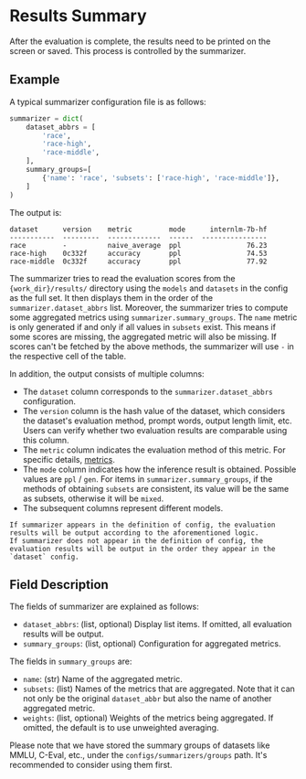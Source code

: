 # Results Summary

After the evaluation is complete, the results need to be printed on the screen or saved. This process is controlled by the summarizer.

## Example

A typical summarizer configuration file is as follows:

```python
summarizer = dict(
    dataset_abbrs = [
        'race',
        'race-high',
        'race-middle',
    ],
    summary_groups=[
        {'name': 'race', 'subsets': ['race-high', 'race-middle']},
    ]
)
```

The output is:

```text
dataset      version    metric         mode      internlm-7b-hf
-----------  ---------  -------------  ------  ----------------
race         -          naive_average  ppl                76.23
race-high    0c332f     accuracy       ppl                74.53
race-middle  0c332f     accuracy       ppl                77.92
```

The summarizer tries to read the evaluation scores from the `{work_dir}/results/` directory using the `models` and `datasets` in the config as the full set. It then displays them in the order of the `summarizer.dataset_abbrs` list. Moreover, the summarizer tries to compute some aggregated metrics using `summarizer.summary_groups`. The `name` metric is only generated if and only if all values in `subsets` exist. This means if some scores are missing, the aggregated metric will also be missing. If scores can't be fetched by the above methods, the summarizer will use `-` in the respective cell of the table.

In addition, the output consists of multiple columns:

- The `dataset` column corresponds to the `summarizer.dataset_abbrs` configuration.
- The `version` column is the hash value of the dataset, which considers the dataset's evaluation method, prompt words, output length limit, etc. Users can verify whether two evaluation results are comparable using this column.
- The `metric` column indicates the evaluation method of this metric. For specific details, [metrics](./metrics.md).
- The `mode` column indicates how the inference result is obtained. Possible values are `ppl` / `gen`. For items in `summarizer.summary_groups`, if the methods of obtaining `subsets` are consistent, its value will be the same as subsets, otherwise it will be `mixed`.
- The subsequent columns represent different models.

```note
If summarizer appears in the definition of config, the evaluation results will be output according to the aforementioned logic.
If summarizer does not appear in the definition of config, the evaluation results will be output in the order they appear in the `dataset` config.
```

## Field Description

The fields of summarizer are explained as follows:

- `dataset_abbrs`: (list, optional) Display list items. If omitted, all evaluation results will be output.
- `summary_groups`: (list, optional) Configuration for aggregated metrics.

The fields in `summary_groups` are:

- `name`: (str) Name of the aggregated metric.
- `subsets`: (list) Names of the metrics that are aggregated. Note that it can not only be the original `dataset_abbr` but also the name of another aggregated metric.
- `weights`: (list, optional) Weights of the metrics being aggregated. If omitted, the default is to use unweighted averaging.

Please note that we have stored the summary groups of datasets like MMLU, C-Eval, etc., under the `configs/summarizers/groups` path. It's recommended to consider using them first.
